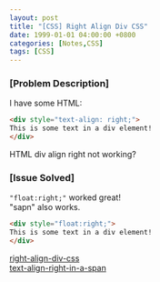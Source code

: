 ```yaml
---
layout: post
title: "[CSS] Right Align Div CSS"
date: 1999-01-01 04:00:00 +0800
categories: [Notes,CSS]
tags: [CSS]
---
```


### [Problem Description]

I have some HTML:
```html
<div style="text-align: right;">
This is some text in a div element!
</div>
```
HTML div align right not working?

### [Issue Solved]

`"float:right;"` worked great!  
"sapn" also works.

```html
<div style="float:right;">
This is some text in a div element!
</div>
```


[right-align-div-css](https://stackoverflow.com/questions/73861223/right-align-div-css)  
[text-align-right-in-a-span](https://stackoverflow.com/questions/40427457/text-align-right-in-a-span)
